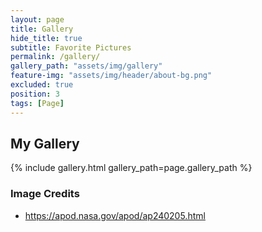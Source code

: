 ```yaml
---
layout: page
title: Gallery
hide_title: true
subtitle: Favorite Pictures
permalink: /gallery/
gallery_path: "assets/img/gallery"
feature-img: "assets/img/header/about-bg.png"
excluded: true
position: 3
tags: [Page]
---
```


## My Gallery

{% include gallery.html gallery_path=page.gallery_path %}


### Image Credits

* https://apod.nasa.gov/apod/ap240205.html
